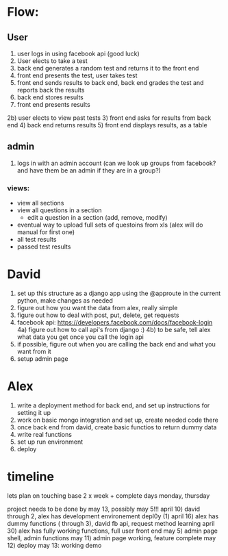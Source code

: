 # Flow:
## User
1) user logs in using facebook api (good luck)
2) User elects to take a test
3) back end generates a random test and returns it to the front end
4) front end presents the test, user takes test
5) front end sends results to back end, back end grades the test and
   reports back the results
6) back end stores results
7) front end presents results

2b) user elects to view past tests
3) front end asks for results from back end
4) back end returns results
5) front end displays results, as a table

## admin
1) logs in with an admin account (can we look up groups from facebook? and have them be an admin if they are in a group?)
### views:
  - view all sections
  - view all questions in a section
     - edit a question in a section (add, remove, modify)
  - eventual way to upload full sets of questoins from xls (alex will do manual for first one)
  - all test results
  - passed test results

# David

1) set up this structure as a django app using the @approute in the current python, make changes as needed
2) figure out how you want the data from alex, really simple
3) figure out how to deal with post, put, delete, get requests
4) facebook api: https://developers.facebook.com/docs/facebook-login
4a) figure out how to call api's from django :)
4b) to be safe, tell alex what data you get once you call the login api
5) if possible, figure out when you are calling the back end and what you want from it
6) setup admin page

# Alex
1) write a deployment method for back end, and set up instructions for setting it up
2) work on basic mongo integration and set up, create needed code there
3) once back end from david, create basic functios to return dummy data
4) write real functions
5) set up run environment
6) deploy

# timeline
lets plan on touching base 2 x week + complete days
monday, thursday

project needs to be done by may 13, possibly may 5!!!
april 10) david through 2, alex has development environement depl0y (1)
april 16) alex has dummy functions ( through 3), david fb api, request method learning
april 30) alex has fully working functions, full user front end
may 5) admin page shell, admin functions
may 11) admin page working, feature complete
may 12) deploy
may 13: working demo



